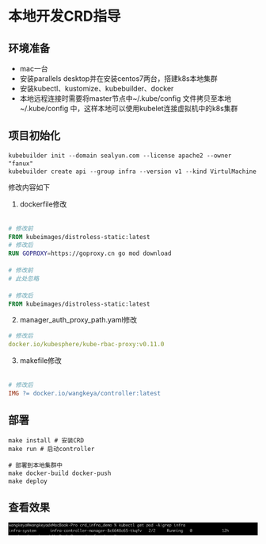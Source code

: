 本地开发CRD指导
=============

## 环境准备

* mac一台
* 安装parallels desktop并在安装centos7两台，搭建k8s本地集群
* 安装kubectl、kustomize、kubebuilder、docker
* 本地远程连接时需要将master节点中~/.kube/config 文件拷贝至本地~/.kube/config 中，这样本地可以使用kubelet连接虚拟机中的k8s集群


## 项目初始化

```text
kubebuilder init --domain sealyun.com --license apache2 --owner "fanux"
kubebuilder create api --group infra --version v1 --kind VirtulMachine
```

修改内容如下
1. dockerfile修改
```dockerfile

# 修改前
FROM kubeimages/distroless-static:latest
# 修改后
RUN GOPROXY=https://goproxy.cn go mod download

# 修改前
# 此处忽略

# 修改后
FROM kubeimages/distroless-static:latest
```
2. manager_auth_proxy_path.yaml修改
```yaml
# 修改后
docker.io/kubesphere/kube-rbac-proxy:v0.11.0
```


3. makefile修改
```makefile

# 修改后
IMG ?= docker.io/wangkeya/controller:latest
```


## 部署
```text
make install # 安装CRD
make run # 启动controller

# 部署到本地集群中
make docker-build docker-push
make deploy
```


## 查看效果
![img.png](img.png)



